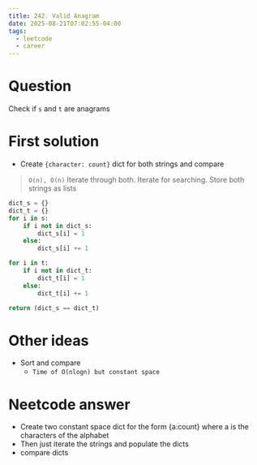 ```yaml
---
title: 242. Valid Anagram
date: 2025-08-21T07:02:55-04:00
tags:
  - leetcode
  - career
---
```


# Question
Check if `s` and `t` are anagrams


# First solution
- Create `{character: count}` dict for both strings and compare

> `O(n), O(n)`
> Iterate through both. Iterate for searching. Store both strings as lists

```python
dict_s = {}
dict_t = {}
for i in s:
	if i not in dict_s:
		dict_s[i] = 1
	else:
		dict_s[i] += 1

for i in t:
	if i not in dict_t:
		dict_t[i] = 1
	else:
		dict_t[i] += 1

return (dict_s == dict_t)
```

# Other ideas
- Sort and compare
	- `Time of O(nlogn) but constant space`

# Neetcode answer

- Create two constant space dict for the form {a:count} where a is the characters of the alphabet
- Then just iterate the strings and populate the dicts
- compare dicts